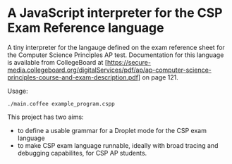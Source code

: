 # A JavaScript interpreter for the CSP Exam Reference language

A tiny interpreter for the langauge defined on the exam reference sheet for the Computer Science Principles AP test. Documentation for this language is available from CollegeBoard at [https://secure-media.collegeboard.org/digitalServices/pdf/ap/ap-computer-science-principles-course-and-exam-description.pdf] on page 121.

Usage:
```
./main.coffee example_program.cspp
```

This project has two aims:
  - to define a usable grammar for a Droplet mode for the CSP exam language
  - to make CSP exam language runnable, ideally with broad tracing and debugging capabilites, for CSP AP students.
